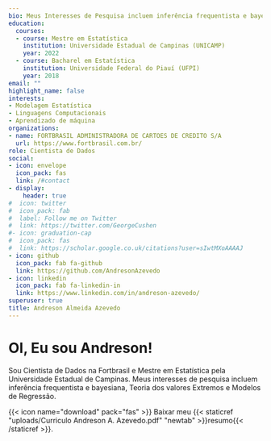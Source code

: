 ```yaml
---
bio: Meus Interesses de Pesquisa incluem inferência frequentista e bayesiana, Teoria dos valores Extremos e Modelos de Regressão.
education:
  courses:
  - course: Mestre em Estatística
    institution: Universidade Estadual de Campinas (UNICAMP)
    year: 2022
  - course: Bacharel em Estatística
    institution: Universidade Federal do Piauí (UFPI)
    year: 2018
email: ""
highlight_name: false
interests:
- Modelagem Estatística
- Linguagens Computacionais
- Aprendizado de máquina
organizations:
- name: FORTBRASIL ADMINISTRADORA DE CARTOES DE CREDITO S/A
  url: https://www.fortbrasil.com.br/
role: Cientista de Dados
social:
- icon: envelope
  icon_pack: fas
  link: /#contact
- display:
    header: true
#  icon: twitter
#  icon_pack: fab
#  label: Follow me on Twitter
#  link: https://twitter.com/GeorgeCushen
#- icon: graduation-cap
#  icon_pack: fas
#  link: https://scholar.google.co.uk/citations?user=sIwtMXoAAAAJ
- icon: github
  icon_pack: fab fa-github
  link: https://github.com/AndresonAzevedo
- icon: linkedin
  icon_pack: fab fa-linkedin-in
  link: https://www.linkedin.com/in/andreson-azevedo/
superuser: true
title: Andreson Almeida Azevedo
---
```


# **OI, Eu sou Andreson!**

Sou Cientista de Dados na Fortbrasil e Mestre em Estatística pela Universidade Estadual de Campinas. Meus interesses de pesquisa incluem inferência frequentista e bayesiana, Teoria dos valores Extremos e Modelos de Regressão.

{{< icon name="download" pack="fas" >}} Baixar meu {{< staticref "uploads/Curriculo Andreson A. Azevedo.pdf" "newtab" >}}resumo{{< /staticref >}}.
